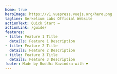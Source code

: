 ```yaml
---
home: true
heroImage: https://v1.vuepress.vuejs.org/hero.png
tagline: Berkelium Labs Official Website
actionText: Quick Start →
actionLink: /guide/
features:
- title: Feature 1 Title
  details: Feature 1 Description
- title: Feature 2 Title
  details: Feature 2 Description
- title: Feature 3 Title
  details: Feature 3 Description
footer: Made by Buddhi Kavindra with ❤️
---
```

